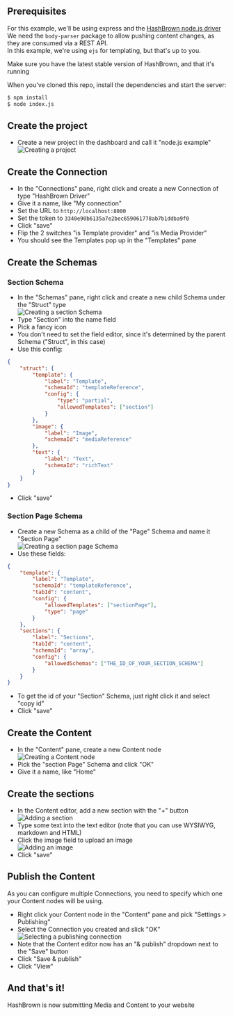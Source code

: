 ## Prerequisites
For this example, we'll be using express and the [HashBrown node.js driver](https://github.com/Putaitu/hashbrown-node-driver)
We need the `body-parser` package to allow pushing content changes, as they are consumed via a REST API.  
In this example, we're using `ejs` for templating, but that's up to you.

Make sure you have the latest stable version of HashBrown, and that it's running

When you've cloned this repo, install the dependencies and start the server:
```bash
$ npm install
$ node index.js
```

## Create the project
- Create a new project in the dashboard and call it "node.js example"  
![Creating a project](_readme/create-project.png)

## Create the Connection
- In the "Connections" pane, right click and create a new Connection of type "HashBrown Driver"
- Give it a name, like "My connection"
- Set the URL to `http://localhost:8000`
- Set the token to `3340e90b6135a7e2bec659061778ab7b1ddba9f0`
- Click "save"
- Flip the 2 switches "is Template provider" and "is Media Provider"
- You should see the Templates pop up in the "Templates" pane

## Create the Schemas
### Section Schema
- In the "Schemas" pane, right click and create a new child Schema under the "Struct" type  
![Creating a section Schema](_readme/create-section-schema.png)
- Type "Section" into the name field
- Pick a fancy icon
- You don't need to set the field editor, since it's determined by the parent Schema ("Struct", in this case)
- Use this config:
```json
{
    "struct": {
        "template": {
            "label": "Template",
            "schemaId": "templateReference",
            "config": {
                "type": "partial",
                "allowedTemplates": ["section"]
            }
        },
        "image": {
            "label": "Image",
            "schemaId": "mediaReference"
        },
        "text": {
            "label": "Text",
            "schemaId": "richText"
        }
    }
}
```
- Click "save"

### Section Page Schema
- Create a new Schema as a child of the "Page" Schema and name it "Section Page"  
![Creating a section page Schema](_readme/create-section-page-schema.png)
- Use these fields:
```json
{
    "template": {
        "label": "Template",
        "schemaId": "templateReference",
        "tabId": "content",
        "config": {
            "allowedTemplates": ["sectionPage"],
            "type": "page"
        }
    },
    "sections": {
        "label": "Sections",
        "tabId": "content",
        "schemaId": "array",
        "config": {
            "allowedSchemas": ["THE_ID_OF_YOUR_SECTION_SCHEMA"]
        }
    }
}
```
- To get the id of your "Section" Schema, just right click it and select "copy id"
- Click "save"

## Create the Content
- In the "Content" pane, create a new Content node  
![Creating a Content node](_readme/create-content.png)
- Pick the "section Page" Schema and click "OK"
- Give it a name, like "Home"

## Create the sections
- In the Content editor, add a new section with the "+" button  
![Adding a section](_readme/add-section.png)
- Type some text into the text editor (note that you can use WYSIWYG, markdown and HTML)
- Click the image field to upload an image  
![Adding an image](_readme/add-image.png)
- Click "save"

## Publish the Content
As you can configure multiple Connections, you need to specify which one your Content nodes will be using.
- Right click your Content node in the "Content" pane and pick "Settings > Publishing"
- Select the Connection you created and slick "OK"  
![Selecting a publishing connection](_readme/select-connection.png)
- Note that the Content editor now has an "& publish" dropdown next to the "Save" button
- Click "Save & publish"
- Click "View"

## And that's it!
HashBrown is now submitting Media and Content to your website
